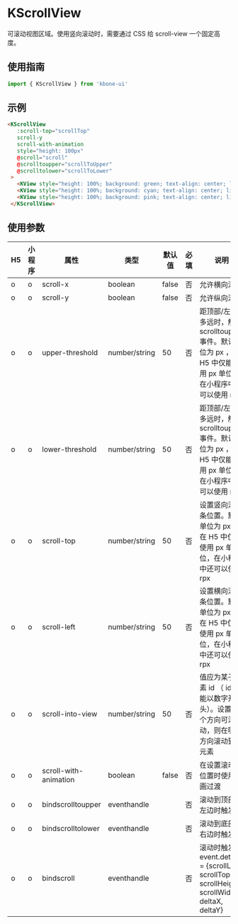 # KScrollView

可滚动视图区域。使用竖向滚动时，需要通过 CSS 给 scroll-view 一个固定高度。

## 使用指南

```js
import { KScrollView } from 'kbone-ui'
```

## 示例

```html
<KScrollView
   :scroll-top="scrollTop"
   scroll-y
   scroll-with-animation
   style="height: 100px"
   @scroll="scroll"
   @scrolltoupper="scrollToUpper"
   @scrolltolower="scrollToLower"
 >
   <KView style="height: 100%; background: green; text-align: center; line-height: 100px">纵向滚动</KView>
   <KView style="height: 100%; background: cyan; text-align: center; line-height: 100px">纵向滚动</KView>
   <KView style="height: 100%; background: pink; text-align: center; line-height: 100px">纵向滚动</KView>
 </KScrollView>
```

<KScrollViewDemo />

## 使用参数

| H5 | 小程序 | 属性 | 类型 | 默认值 | 必填 | 说明 |
| --- | --- | ---- | ---- | ------ | -------- | ---- |
| o | o | scroll-x | boolean | false | 否 | 允许横向滚动 |
| o | o | scroll-y | boolean | false | 否 | 允许纵向滚动 |
| o | o | upper-threshold | number/string | 50 | 否 | 距顶部/左边多远时，触发 scrolltoupper 事件。默认单位为 px ，在 H5 中仅能使用 px 单位，在小程序中还可以使用 rpx |
| o | o | lower-threshold | number/string | 50 | 否 | 距顶部/左边多远时，触发 scrolltoupper 事件。默认单位为 px ，在 H5 中仅能使用 px 单位，在小程序中还可以使用 rpx |
| o | o | scroll-top | number/string | 50 | 否 | 设置竖向滚动条位置。默认单位为 px ，在 H5 中仅能使用 px 单位，在小程序中还可以使用 rpx |
| o | o | scroll-left | number/string | 50 | 否 | 设置横向滚动条位置。默认单位为 px ，在 H5 中仅能使用 px 单位，在小程序中还可以使用 rpx |
| o | o | scroll-into-view | number/string | 50 | 否 | 值应为某子元素 id （ id 不能以数字开头）。设置哪个方向可滚动，则在哪个方向滚动到该元素 |
| o | o | scroll-with-animation | boolean | false | 否 | 在设置滚动条位置时使用动画过渡 |
| o | o | bindscrolltoupper | eventhandle | | 否 | 滚动到顶部/左边时触发 |
| o | o | bindscrolltolower | eventhandle | | 否 | 滚动到底部/右边时触发 |
| o | o | bindscroll | eventhandle | | 否 | 滚动时触发，event.detail = {scrollLeft, scrollTop, scrollHeight, scrollWidth, deltaX, deltaY} |
